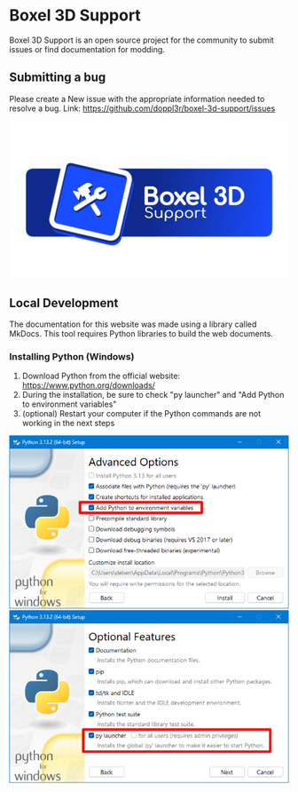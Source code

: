 # Boxel 3D Support

Boxel 3D Support is an open source project for the community to submit issues or find documentation for modding.

## Submitting a bug

Please create a New issue with the appropriate information needed to resolve a bug. Link: https://github.com/doppl3r/boxel-3d-support/issues

![Boxel 3D Support](docs/images/Boxel3DSupportBanner.png)

## Local Development

The documentation for this website was made using a library called MkDocs. This tool requires Python libraries to build the web documents.

### Installing Python (Windows)

1. Download Python from the official website: https://www.python.org/downloads/
2. During the installation, be sure to check "py launcher" and "Add Python to environment variables"
3. (optional) Restart your computer if the Python commands are not working in the next steps

![Python Screenshot 1](docs/images/python-screenshot-1.png)
![Python Screenshot 2](docs/images/python-screenshot-2.png)